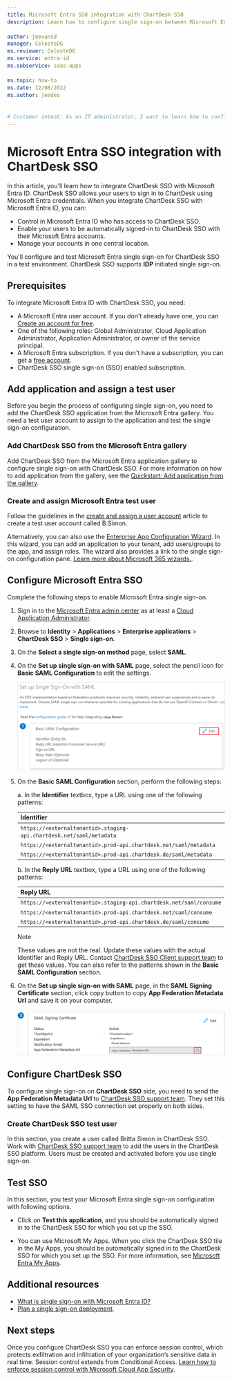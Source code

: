 ```yaml
---
title: Microsoft Entra SSO integration with ChartDesk SSO
description: Learn how to configure single sign-on between Microsoft Entra ID and ChartDesk SSO.

author: jeevansd
manager: CelesteDG
ms.reviewer: CelesteDG
ms.service: entra-id
ms.subservice: saas-apps

ms.topic: how-to
ms.date: 12/08/2022
ms.author: jeedes


# Customer intent: As an IT administrator, I want to learn how to configure single sign-on between Microsoft Entra ID and ChartDesk SSO so that I can control who has access to ChartDesk SSO, enable automatic sign-in with Microsoft Entra accounts, and manage my accounts in one central location.
---
```


# Microsoft Entra SSO integration with ChartDesk SSO

In this article, you'll learn how to integrate ChartDesk SSO with Microsoft Entra ID. ChartDesk SSO allows your users to sign in to ChartDesk using Microsoft Entra credentials. When you integrate ChartDesk SSO with Microsoft Entra ID, you can:

* Control in Microsoft Entra ID who has access to ChartDesk SSO.
* Enable your users to be automatically signed-in to ChartDesk SSO with their Microsoft Entra accounts.
* Manage your accounts in one central location.

You'll configure and test Microsoft Entra single sign-on for ChartDesk SSO in a test environment. ChartDesk SSO supports **IDP** initiated single sign-on.

## Prerequisites

To integrate Microsoft Entra ID with ChartDesk SSO, you need:

* A Microsoft Entra user account. If you don't already have one, you can [Create an account for free](https://azure.microsoft.com/free/?WT.mc_id=A261C142F).
* One of the following roles: Global Administrator, Cloud Application Administrator, Application Administrator, or owner of the service principal.
* A Microsoft Entra subscription. If you don't have a subscription, you can get a [free account](https://azure.microsoft.com/free/).
* ChartDesk SSO single sign-on (SSO) enabled subscription.

## Add application and assign a test user

Before you begin the process of configuring single sign-on, you need to add the ChartDesk SSO application from the Microsoft Entra gallery. You need a test user account to assign to the application and test the single sign-on configuration.

<a name='add-chartdesk-sso-from-the-azure-ad-gallery'></a>

### Add ChartDesk SSO from the Microsoft Entra gallery

Add ChartDesk SSO from the Microsoft Entra application gallery to configure single sign-on with ChartDesk SSO. For more information on how to add application from the gallery, see the [Quickstart: Add application from the gallery](~/identity/enterprise-apps/add-application-portal.md).

<a name='create-and-assign-azure-ad-test-user'></a>

### Create and assign Microsoft Entra test user

Follow the guidelines in the [create and assign a user account](~/identity/enterprise-apps/add-application-portal-assign-users.md) article to create a test user account called B.Simon.

Alternatively, you can also use the [Enterprise App Configuration Wizard](https://portal.office.com/AdminPortal/home?Q=Docs#/azureadappintegration). In this wizard, you can add an application to your tenant, add users/groups to the app, and assign roles. The wizard also provides a link to the single sign-on configuration pane. [Learn more about Microsoft 365 wizards.](/microsoft-365/admin/misc/azure-ad-setup-guides). 

<a name='configure-azure-ad-sso'></a>

## Configure Microsoft Entra SSO

Complete the following steps to enable Microsoft Entra single sign-on.

1. Sign in to the [Microsoft Entra admin center](https://entra.microsoft.com) as at least a [Cloud Application Administrator](~/identity/role-based-access-control/permissions-reference.md#cloud-application-administrator).
1. Browse to **Identity** > **Applications** > **Enterprise applications** > **ChartDesk SSO** > **Single sign-on**.
1. On the **Select a single sign-on method** page, select **SAML**.
1. On the **Set up single sign-on with SAML** page, select the pencil icon for **Basic SAML Configuration** to edit the settings.

   ![Screenshot shows how to edit Basic SAML Configuration.](common/edit-urls.png "Basic Configuration")

1. On the **Basic SAML Configuration** section, perform the following steps:

    a. In the **Identifier** textbox, type a URL using one of the following patterns:

    | **Identifier** |
    |---------------|
    |`https://<externaltenantid>.staging-api.chartdesk.net/saml/metadata` |
    | `https://<externaltenantid>.prod-api.chartdesk.net/saml/metadata` |
    | `https://<externaltenantid>.prod-api.chartdesk.de/saml/metadata` |

    b. In the **Reply URL** textbox, type a URL using one of the following patterns:

    | **Reply URL** |
    |------------|
    |`https://<externaltenantid>.staging-api.chartdesk.net/saml/consume` |
    | `https://<externaltenantid>.prod-api.chartdesk.net/saml/consume` |
    | `https://<externaltenantid>.prod-api.chartdesk.de/saml/consume` |

    > [!Note]
    > These values are not the real. Update these values with the actual Identifier and Reply URL. Contact [ChartDesk SSO Client support team](mailto:support@chartdesk.pro) to get these values. You can also refer to the patterns shown in the **Basic SAML Configuration** section.
    
1. On the **Set up single sign-on with SAML** page, in the **SAML Signing Certificate** section, click copy button to copy **App Federation Metadata Url** and save it on your computer.

    ![Screenshot shows the Certificate download link.](common/copy-metadataurl.png "Certificate")

## Configure ChartDesk SSO

To configure single sign-on on **ChartDesk SSO** side, you need to send the **App Federation Metadata Url** to [ChartDesk SSO support team](mailto:support@chartdesk.pro). They set this setting to have the SAML SSO connection set properly on both sides.

### Create ChartDesk SSO test user

In this section, you create a user called Britta Simon in ChartDesk SSO. Work with [ChartDesk SSO support team](mailto:support@chartdesk.pro) to add the users in the ChartDesk SSO platform. Users must be created and activated before you use single sign-on.

## Test SSO 

In this section, you test your Microsoft Entra single sign-on configuration with following options.

* Click on **Test this application**, and you should be automatically signed in to the ChartDesk SSO for which you set up the SSO.

* You can use Microsoft My Apps. When you click the ChartDesk SSO tile in the My Apps, you should be automatically signed in to the ChartDesk SSO for which you set up the SSO. For more information, see [Microsoft Entra My Apps](/azure/active-directory/manage-apps/end-user-experiences#azure-ad-my-apps).

## Additional resources

* [What is single sign-on with Microsoft Entra ID?](~/identity/enterprise-apps/what-is-single-sign-on.md)
* [Plan a single sign-on deployment](~/identity/enterprise-apps/plan-sso-deployment.md).

## Next steps

Once you configure ChartDesk SSO you can enforce session control, which protects exfiltration and infiltration of your organization’s sensitive data in real time. Session control extends from Conditional Access. [Learn how to enforce session control with Microsoft Cloud App Security](/cloud-app-security/proxy-deployment-aad).
